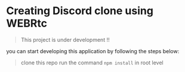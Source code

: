 # Creating Discord clone using WEBRtc

> This project is under development !!

you can start developing this application by following the steps below:

> clone this repo
> run the command `npm install` in root level
